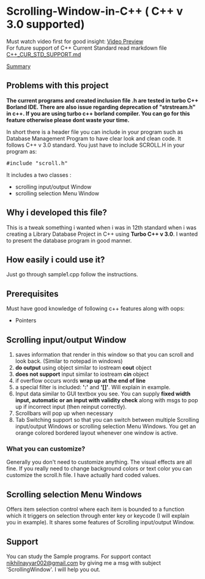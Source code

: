 <h1>Scrolling-Window-in-C++ ( C++ v 3.0 supported)</h1>

Must watch video first for good insight:
[Video Preview](https://youtu.be/AKy5GKpfbKc)
\
For future support of C++ Current Standard read markdown file 
[C++_CUR_STD_SUPPORT.md](./C++_CUR_STD_SUPPORT.md)

[Summary](https://nikhilnayyar.web.app/projects#scrolling-window)

<h2>Problems with this project</h2>

<b>The current programs and created inclusion file .h are tested in turbo C++ Borland IDE. There are also issue regarding deprecation of "strstream.h" in c++. If you are using turbo c++ borland compiler. You can go for this feature otherwise please dont waste your time.</b>

<p>
In short there is a header file you can include in your program such as Database Management Program to have clear look and clean code. It follows C++ v 3.0 standard. You just have to include SCROLL.H in your program as:
</p>
<pre>
#include "scroll.h"
</pre>

It includes a two classes : 
<ul>
<li>scrolling input/output Window</li>
<li>scrolling selection Menu Window</li>
</ul>

<h2>Why i developed this file?</h2>

This is a tweak something i wanted when i was in 12th standard when i was creating a Library Database Project in C++ using <b>Turbo C++ v 3.0</b>. I wanted to present the database program in good manner.

<h2>How easily i could use it?</h2>

Just go through sample1.cpp follow the instructions.

<h2>Prerequisites</h2>

Must have good knowledge of following c++ features along with oops:
<ul>
<li>Pointers</li>
</ul>
<h2>Scrolling input/output Window</h2>

<ol type="1">
<li>saves information that render in this window so that you can scroll and look back. (Similar to notepad in windows)</li>
<li><b>do output</b> using object similar to iostream <b>cout</b> object</li>
<li><b>does not support</b> input similar to iostream <b>cin</b> object</li>
<li>if overflow occurs words <b>wrap up at the end of line </b></li>
<li> a special filter is included: <b>':'</b> and <b> '[]'</b>. Will explain in example.</li>

<li>Input data similar to GUI textbox you see. You can  supply <b>fixed width input, automatic or an input with     validity check</b> along with msgs to pop up if incorrect input (then reinput correctly).</li>
<li>Scrollbars will pop up when necessary</li>
<li>Tab Switching support so that you can switch between multiple Scrolling input/output Windows or scrolling selection Menu Windows. You get an orange colored bordered layout whenever one window is active.</li>
</ol>

<h3>What you can customize?</h3>
Generally you don't need to customize anything. The visual effects are all fine. If you really need to change background colors or text color you can customize the scroll.h file. I have actually hard coded values.

<h2>Scrolling selection Menu Windows</h2>

Offers item selection control where each item is bounded to a function which it triggers on selection through enter key or keycode (I will explain you in example). It shares some features of Scrolling input/output Window.

<h2></h2>

<h2>Support</h2>

You can study the Sample programs. For support contact nikhilnayyar002@gmail.com by giving me a msg with subject 'ScrollingWindow'. I will help you out.
